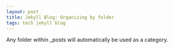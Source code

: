 ```yaml
---
layout: post
title: Jekyll Blog: Organizing by folder
tags: tech jekyll blog
---
```


Any folder within _posts will automatically be used as a category.